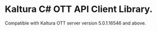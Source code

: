 # Kaltura C# OTT API Client Library.
Compatible with Kaltura OTT server version 5.0.1.16546 and above.

